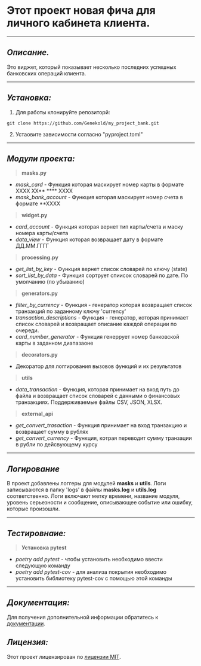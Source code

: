 # **Этот проект новая фича для личного кабинета клиента.**

___

## *Описание.*

Это виджет, который показывает несколько последних успешных банковских операций клиента.
___

## *Установка:*

1. Для работы клонируйте репозиторй:

```commandline
git clone https://github.com/Genekold/my_project_bank.git
```

2. Устаовите зависимости согласно "pyproject.toml"

___

## *Модули проекта:*

> **masks.py**

- *mask_card* - Функция которая маскирует номер карты в формате ХХХХ ХХ** **** ХХХХ
- *mask_bank_account* - Функция которая маскирует номер счета в формате **ХХХХ

> **widget.py**

- *card_account* - Функция которая вернет тип карты/счета и маску номера карты/счета
- *data_view* - Функция которая возвращает дату в формате ДД.ММ.ГГГГ

> **processing.py**

- *get_list_by_key* - Функция вернет список словарей по ключу (state)
- *sort_list_by_data* - Функция сортрует спиисок словарей по дате. По умолчанию (по убыванию)

> **generators.py**

- *filter_by_currency* - Функция - генератор которая возвращает список транзакций по заданному ключу 'currency'
- *transaction_descriptions* - Функция - генератор, которая принимает список словарей и возвращает описание каждой
  операции по очереди.
- *card_number_generator* - Функция генеррует номер банковской карты в заданном диапазаоне

> **decorators.py**

- Декоратор для логгирования вызовов функций и их результатов

> **utils**

- *data_transaction* - Функция, которая принимает на вход путь до файла и возвращает
    список словарей с данными о финансовых транзакциях. Поддерживаемые файлы CSV, JSON, XLSX.

> **external_api**

- *get_convert_trasaction* - Функция принимает на вход транзакцию и возвращает сумму в рублях
- *get_convert_currency* - Функция, котрая переводит сумму транзации в рубли по дейсвующему курсу
___

## *Логирование*

В проект добавлены логгеры для модулей **masks** и **utils**. Логи записываются в папку 'logs' в файлы **masks.log**
и **utils.log** соответственно. Логи включают метку времени, название модуля, уровень серьезности и сообщение, 
описывающее событие или ошибку, которые произошли.
___

## *Тестировнаие:*

> **Установка pytest**

- *poetry add pytest* - чтобы установить необходимо ввести следующую команду
- *poetry add pytest-cov* - для анализа покрытия необходимо установить библиотеку pytest-cov с помощью этой команды

___

## *Документация:*

Для получения дополнительной информации обратитесь
к [документации](https://github.com/Genekold/my_project_bank/blob/main/README.md).

## *Лицензия:*

Этот проект лицензирован по [лицензии MIT](LICENSE).